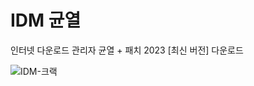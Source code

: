 # IDM 균열
인터넷 다운로드 관리자 균열 + 패치 2023 [최신 버전] 다운로드

![IDM-크랙](https://user-images.githubusercontent.com/125717096/219955267-9eb49434-d6fa-4be6-9e97-4795e4e196d6.png)
